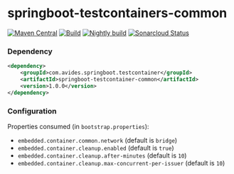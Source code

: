 # springboot-testcontainers-common

[![Maven Central](https://img.shields.io/maven-metadata/v/http/central.maven.org/maven2/com/avides/springboot/testcontainer/springboot-testcontainer-common/maven-metadata.xml.svg)](https://search.maven.org/#search%7Cgav%7C1%7Cg%3A%22com.avides.springboot.testcontainer%22%20AND%20a%3A%22springboot-testcontainer-common%22)
[![Build](https://github.com/springboot-testcontainer/springboot-testcontainer-common/workflows/release/badge.svg)](https://github.com/springboot-testcontainers/springboot-testcontainers-common/actions)
[![Nightly build](https://github.com/springboot-testcontainer/springboot-testcontainer-common/workflows/nightly/badge.svg)](https://github.com/springboot-testcontainers/springboot-testcontainers-common/actions)
[![Sonarcloud Status](https://sonarcloud.io/api/project_badges/measure?project=springboot-testcontainer_springboot-testcontainer-common&metric=alert_status)](https://sonarcloud.io/dashboard?id=springboot-testcontainer_springboot-testcontainer-common)

### Dependency
```xml
<dependency>
	<groupId>com.avides.springboot.testcontainer</groupId>
	<artifactId>springboot-testcontainer-common</artifactId>
	<version>1.0.0</version>
</dependency>
```

### Configuration
Properties consumed (in `bootstrap.properties`):
- `embedded.container.common.network` (default is `bridge`)
- `embedded.container.cleanup.enabled` (default is `true`)
- `embedded.container.cleanup.after-minutes` (default is `10`)
- `embedded.container.cleanup.max-concurrent-per-issuer` (default is `10`)
